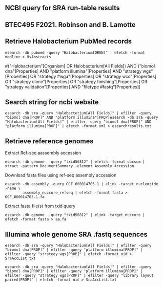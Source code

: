 ## NCBI query for SRA run-table results
## BTEC495 F2021. Robinson and B. Lamotte

## Retrieve Halobacterium PubMed records
```
esearch -db pubmed -query "Halobacterium[ORGN]" | efetch -format medline > HsAbstracts
```

#("Halobacterium"[Organism] OR Halobacterium[All Fields]) AND ("biomol dna"[Properties] AND "platform illumina"[Properties] AND "strategy wgs"[Properties] OR "strategy #wga"[Properties] OR "strategy wcs"[Properties] OR "strategy clone"[Properties] OR "strategy finishing"[Properties] OR "strategy validation"[Properties] AND "filetype #fastq"[Properties])

## Search string for ncbi website
```
esearch -db sra -query "Halobacterium[All Fields]" | efilter -query "biomol dna[PROP]" AND "platform illumina"[PROP]esearch -db sra -query "Halobacterium[All Fields]" | efilter -query "biomol dna[PROP]" AND "platform illumina[PROP]" | efetch -format xml > esearchresults.txt
```

## Retrieve reference genomes
Extract Ref-seq aassembly accession
```
esearch -db genome  -query "txid56812" | efetch -format docsum | xtract -pattern DocumentSummary -element Assembly_Accession
```
Download fasta files using ref-seq assembly accession
```
esearch -db assembly -query GCF_000014705.1 | elink -target nucleotide -name \
        assembly_nuccore_refseq | efetch -format fasta > GCF_000014705.1.fa
```
Extract fasta file(s) from txid query
```
esearch -db genome  -query "txid56812" | elink -target nuccore | efetch -format fasta > aa.fa
```
## Illumina whole genome SRA .fastq sequences
```
esearch -db sra -query "Halobacterium[All Fields]" | efilter -query "biomol dna[PROP]" | efilter -query "platform illumina[PROP]" | efilter -query "strategy wgs[PROP]" | efetch -format uid > SraAccList.txt
```
```
esearch -db sra -query "Halobacterium[All Fields]" | efilter -query "biomol dna[PROP]" | efilter -query "platform illumina[PROP]" | efilter -query "strategy wgs[PROP]" | efilter -query "library layout paired[PROP]" | efetch -format uid > SraAccList.txt 
```
